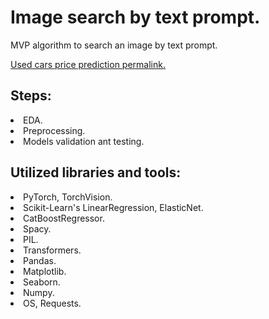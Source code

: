 # Image search by text prompt. 
MVP algorithm to search an image by text prompt.<br>

[Used cars price prediction permalink.](https://github.com/mrBrain101/Yandex_Practicum_projects/blob/ad7c667a295c13bda16e98a99174d9536e162b7a/ML_Car_Price_Prediction/Ya_Practicum_ML_Car_Price__CatBoost_Optuna_final.ipynb)

## Steps:
<li>EDA. 
<li>Preprocessing. 
<li>Models validation ant testing.
  
## Utilized libraries and tools:
<li>PyTorch, TorchVision.
<li>Scikit-Learn's LinearRegression, ElasticNet. 
<li>CatBoostRegressor.
<li>Spacy.
<li>PIL.
<li>Transformers.
<li>Pandas. 
<li>Matplotlib. 
<li>Seaborn. 
<li>Numpy. 
<li>OS, Requests.
